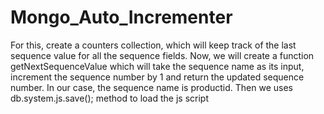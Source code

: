 # Mongo_Auto_Incrementer
For this, create a counters collection, which will keep track of the last sequence value for all the sequence fields.
Now, we will create a function getNextSequenceValue which will take the sequence name as its input, 
increment the sequence number by 1 and return the updated sequence number. In our case, the sequence name is productid.
Then we uses db.system.js.save(); method to load the js script
